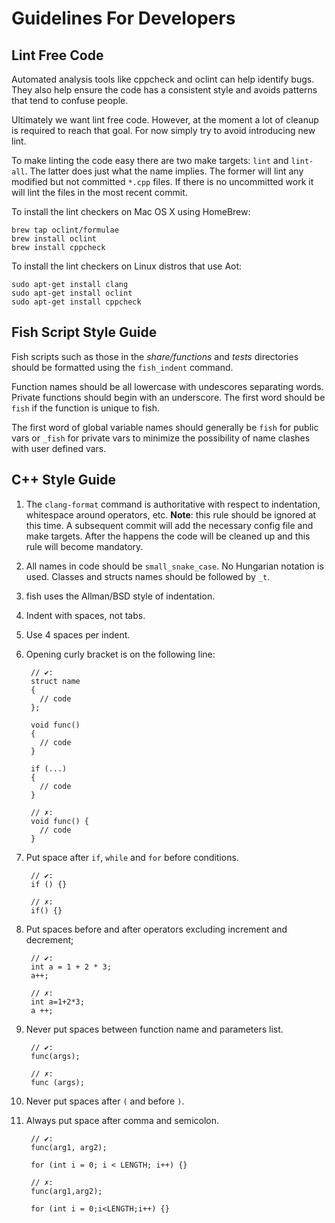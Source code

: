 # Guidelines For Developers

## Lint Free Code

Automated analysis tools like cppcheck and oclint can help identify bugs. They also help ensure the code has a consistent style and avoids patterns that tend to confuse people.

Ultimately we want lint free code. However, at the moment a lot of cleanup is required to reach that goal. For now simply try to avoid introducing new lint.

To make linting the code easy there are two make targets: `lint` and `lint-all`. The latter does just what the name implies. The former will lint any modified but not committed `*.cpp` files. If there is no uncommitted work it will lint the files in the most recent commit.

To install the lint checkers on Mac OS X using HomeBrew:

```
brew tap oclint/formulae
brew install oclint
brew install cppcheck
```

To install the lint checkers on Linux distros that use Aot:

```
sudo apt-get install clang
sudo apt-get install oclint
sudo apt-get install cppcheck
```

## Fish Script Style Guide

Fish scripts such as those in the *share/functions* and *tests* directories should be formatted using the `fish_indent` command.

Function names should be all lowercase with undescores separating words. Private functions should begin with an underscore. The first word should be `fish` if the function is unique to fish.

The first word of global variable names should generally be `fish` for public vars or `_fish` for private vars to minimize the possibility of name clashes with user defined vars.

## C++ Style Guide

1. The `clang-format` command is authoritative with respect to indentation, whitespace around operators, etc. **Note**: this rule should be ignored at this time. A subsequent commit will add the necessary config file and make targets. After the happens the code will be cleaned up and this rule will become mandatory.

1. All names in code should be `small_snake_case`. No Hungarian notation is used. Classes and structs names should be followed by `_t`.

1. fish uses the Allman/BSD style of indentation.

1. Indent with spaces, not tabs.

1. Use 4 spaces per indent.

1. Opening curly bracket is on the following line:

        // ✔:
        struct name
        {
          // code
        };

        void func()
        {
          // code
        }

        if (...)
        {
          // code
        }

        // ✗:
        void func() {
          // code
        }

1. Put space after `if`, `while` and `for` before conditions.

        // ✔:
        if () {}

        // ✗:
        if() {}

1. Put spaces before and after operators excluding increment and decrement;

        // ✔:
        int a = 1 + 2 * 3;
        a++;

        // ✗:
        int a=1+2*3;
        a ++;

1. Never put spaces between function name and parameters list.

        // ✔:
        func(args);

        // ✗:
        func (args);

1. Never put spaces after `(` and before `)`.

1. Always put space after comma and semicolon.

        // ✔:
        func(arg1, arg2);

        for (int i = 0; i < LENGTH; i++) {}

        // ✗:
        func(arg1,arg2);

        for (int i = 0;i<LENGTH;i++) {}

